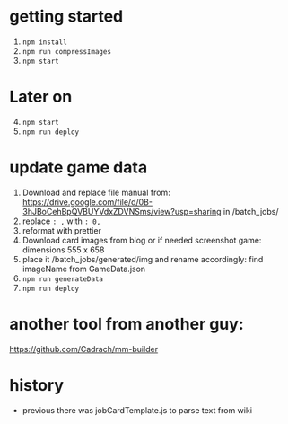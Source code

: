 


# getting started
1. `npm install`
2. `npm run compressImages`
3. `npm start` 

# Later on
4. `npm start`
5. `npm run deploy`

# update game data
1. Download and replace file manual from: https://drive.google.com/file/d/0B-3hJBoCehBpQVBUYVdxZDVNSms/view?usp=sharing
in /batch_jobs/
2. replace `: ,` with `: 0,`
3. reformat with prettier
6. Download card images from blog or if needed screenshot game: dimensions 555 x 658
7. place it /batch_jobs/generated/img and rename accordingly: find imageName from GameData.json
8. `npm run generateData`
9. `npm run deploy`

# another tool from another guy:
 https://github.com/Cadrach/mm-builder

# history
- previous there was jobCardTemplate.js to parse text from wiki
